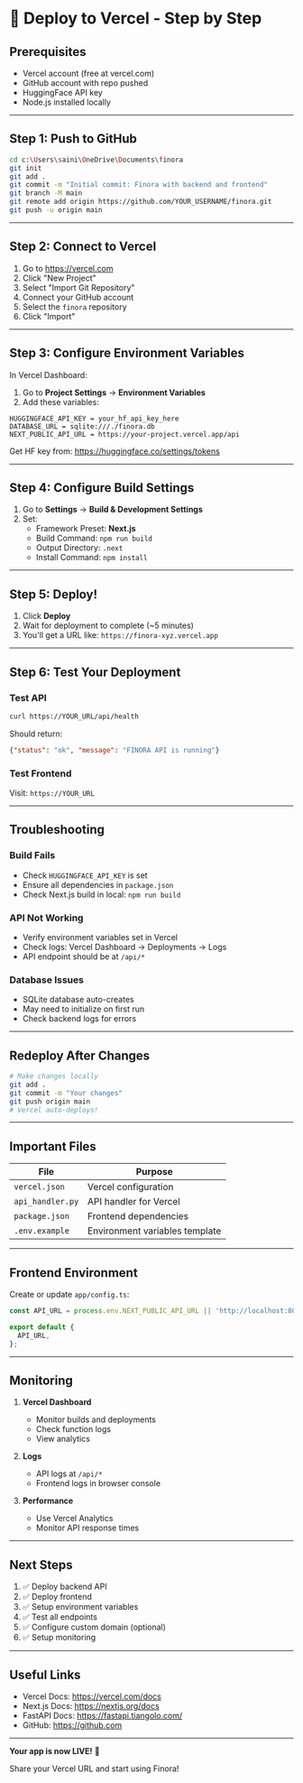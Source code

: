 # 🚀 Deploy to Vercel - Step by Step

## Prerequisites
- Vercel account (free at vercel.com)
- GitHub account with repo pushed
- HuggingFace API key
- Node.js installed locally

---

## Step 1: Push to GitHub

```bash
cd c:\Users\saini\OneDrive\Documents\finora
git init
git add .
git commit -m "Initial commit: Finora with backend and frontend"
git branch -M main
git remote add origin https://github.com/YOUR_USERNAME/finora.git
git push -u origin main
```

---

## Step 2: Connect to Vercel

1. Go to https://vercel.com
2. Click "New Project"
3. Select "Import Git Repository"
4. Connect your GitHub account
5. Select the `finora` repository
6. Click "Import"

---

## Step 3: Configure Environment Variables

In Vercel Dashboard:

1. Go to **Project Settings** → **Environment Variables**
2. Add these variables:

```
HUGGINGFACE_API_KEY = your_hf_api_key_here
DATABASE_URL = sqlite:///./finora.db
NEXT_PUBLIC_API_URL = https://your-project.vercel.app/api
```

Get HF key from: https://huggingface.co/settings/tokens

---

## Step 4: Configure Build Settings

1. Go to **Settings** → **Build & Development Settings**
2. Set:
   - Framework Preset: **Next.js**
   - Build Command: `npm run build`
   - Output Directory: `.next`
   - Install Command: `npm install`

---

## Step 5: Deploy!

1. Click **Deploy**
2. Wait for deployment to complete (~5 minutes)
3. You'll get a URL like: `https://finora-xyz.vercel.app`

---

## Step 6: Test Your Deployment

### Test API
```bash
curl https://YOUR_URL/api/health
```

Should return:
```json
{"status": "ok", "message": "FINORA API is running"}
```

### Test Frontend
Visit: `https://YOUR_URL`

---

## Troubleshooting

### Build Fails
- Check `HUGGINGFACE_API_KEY` is set
- Ensure all dependencies in `package.json`
- Check Next.js build in local: `npm run build`

### API Not Working
- Verify environment variables set in Vercel
- Check logs: Vercel Dashboard → Deployments → Logs
- API endpoint should be at `/api/*`

### Database Issues
- SQLite database auto-creates
- May need to initialize on first run
- Check backend logs for errors

---

## Redeploy After Changes

```bash
# Make changes locally
git add .
git commit -m "Your changes"
git push origin main
# Vercel auto-deploys!
```

---

## Important Files

| File | Purpose |
|------|---------|
| `vercel.json` | Vercel configuration |
| `api_handler.py` | API handler for Vercel |
| `package.json` | Frontend dependencies |
| `.env.example` | Environment variables template |

---

## Frontend Environment

Create or update `app/config.ts`:

```typescript
const API_URL = process.env.NEXT_PUBLIC_API_URL || 'http://localhost:8000';

export default {
  API_URL,
};
```

---

## Monitoring

1. **Vercel Dashboard**
   - Monitor builds and deployments
   - Check function logs
   - View analytics

2. **Logs**
   - API logs at `/api/*`
   - Frontend logs in browser console

3. **Performance**
   - Use Vercel Analytics
   - Monitor API response times

---

## Next Steps

1. ✅ Deploy backend API
2. ✅ Deploy frontend
3. ✅ Setup environment variables
4. ✅ Test all endpoints
5. ✅ Configure custom domain (optional)
6. ✅ Setup monitoring

---

## Useful Links

- Vercel Docs: https://vercel.com/docs
- Next.js Docs: https://nextjs.org/docs
- FastAPI Docs: https://fastapi.tiangolo.com/
- GitHub: https://github.com

---

**Your app is now LIVE!** 🎉

Share your Vercel URL and start using Finora!
